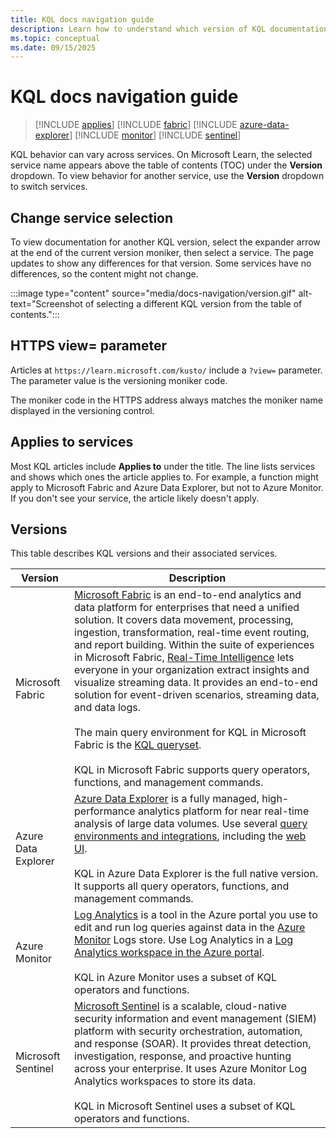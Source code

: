 ```yaml
---
title: KQL docs navigation guide
description: Learn how to understand which version of KQL documentation you are viewing and how to switch to a different version.
ms.topic: conceptual
ms.date: 09/15/2025
---
```

# KQL docs navigation guide

> [!INCLUDE [applies](includes/applies-to-version/applies.md)] [!INCLUDE [fabric](includes/applies-to-version/fabric.md)] [!INCLUDE [azure-data-explorer](includes/applies-to-version/azure-data-explorer.md)] [!INCLUDE [monitor](includes/applies-to-version/monitor.md)] [!INCLUDE [sentinel](includes/applies-to-version/sentinel.md)] 

KQL behavior can vary across services. On Microsoft Learn, the selected service name appears above the table of contents (TOC) under the **Version** dropdown. To view behavior for another service, use the **Version** dropdown to switch services.

## Change service selection

To view documentation for another KQL version, select the expander arrow at the end of the current version moniker, then select a service. The page updates to show any differences for that version. Some services have no differences, so the content might not change.

:::image type="content" source="media/docs-navigation/version.gif" alt-text="Screenshot of selecting a different KQL version from the table of contents.":::

## HTTPS view= parameter

Articles at `https://learn.microsoft.com/kusto/` include a `?view=` parameter. The parameter value is the versioning moniker code.

The moniker code in the HTTPS address always matches the moniker name displayed in the versioning control.

## Applies to services

Most KQL articles include **Applies to** under the title. The line lists services and shows which ones the article applies to. For example, a function might apply to Microsoft Fabric and Azure Data Explorer, but not to Azure Monitor. If you don't see your service, the article likely doesn't apply. 

## Versions

This table describes KQL versions and their associated services.

| Version | Description |
|---|---|
| Microsoft Fabric | [Microsoft Fabric](/fabric/get-started/microsoft-fabric-overview) is an end-to-end analytics and data platform for enterprises that need a unified solution. It covers data movement, processing, ingestion, transformation, real-time event routing, and report building. Within the suite of experiences in Microsoft Fabric, [Real-Time Intelligence](/fabric/real-time-intelligence/overview) lets everyone in your organization extract insights and visualize streaming data. It provides an end-to-end solution for event-driven scenarios, streaming data, and data logs. <br> <br> The main query environment for KQL in Microsoft Fabric is the [KQL queryset](/fabric/real-time-intelligence/kusto-query-set). <br> <br> KQL in Microsoft Fabric supports query operators, functions, and management commands. |
| Azure Data Explorer | [Azure Data Explorer](/azure/data-explorer/data-explorer-overview) is a fully managed, high-performance analytics platform for near real-time analysis of large data volumes. Use several [query environments and integrations](/azure/data-explorer/integrate-query-overview), including the [web UI](/azure/data-explorer/web-ui-query-overview). <br> <br> KQL in Azure Data Explorer is the full native version. It supports all query operators, functions, and management commands.|
| Azure Monitor | [Log Analytics](/azure/azure-monitor/logs/log-analytics-overview) is a tool in the Azure portal you use to edit and run log queries against data in the [Azure Monitor](/azure/azure-monitor/overview) Logs store. Use Log Analytics in a [Log Analytics workspace in the Azure portal](/azure/azure-monitor/logs/log-analytics-overview#log-analytics-interface). <br> <br> KQL in Azure Monitor uses a subset of KQL operators and functions. |
| Microsoft Sentinel | [Microsoft Sentinel](/azure/sentinel/overview) is a scalable, cloud-native security information and event management (SIEM) platform with security orchestration, automation, and response (SOAR). It provides threat detection, investigation, response, and proactive hunting across your enterprise. It uses Azure Monitor Log Analytics workspaces to store its data. <br> <br> KQL in Microsoft Sentinel uses a subset of KQL operators and functions. |
